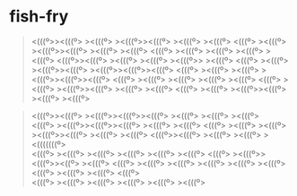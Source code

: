 # fish-fry
 ><(((º>><(((º>     ><(((º>     ><(((º>><(((º>      ><(((º>       ><(((º>
 ><(((º>            ><(((º>     ><(((º>><(((º>      ><(((º>       ><(((º>
 ><(((º>            ><(((º>     ><(((º>             ><(((º>       ><(((º>
 ><(((º>><(((º>     ><(((º>     ><(((º>             ><(((º>>      ><(((º>
 ><(((º>            ><(((º>     ><(((º>><(((º>      ><(((º>><(((º>><(((º>
 ><(((º>            ><(((º>            ><(((º>      ><(((º>><(((º>><(((º>
 ><(((º>            ><(((º>            ><(((º>      ><(((º>       ><(((º>
 ><(((º>            ><(((º>     ><(((º>><(((º>      ><(((º>       ><(((º>
 ><(((º>            ><(((º>     ><(((º>><(((º>      ><(((º>       ><(((º>
 
 
 ><(((º>><(((º>     ><(((º>><(((º>><(((º>   ><(((º>    ><(((º>          ><(((º>    
 ><(((º>            ><(((º>><(((º>><(((º>    ><(((º>  ><(((º>
 ><(((º>            ><(((º>       ><(((º>     ><(((º>><(((º>       ><(((º>     ><(((º>
 ><(((º>><(((º>     ><(((º>       ><(((º>       ><(((((((º>       
 ><(((º>            ><(((º>       ><(((º>         ><(((º>      ><(((º>     ><(((º>
 ><(((º>            ><(((º>><(((º>><((º>          ><(((º>
 ><(((º>            ><(((º>     ><(((º>           ><(((º>            ><(((º>    ><(((º>
 ><(((º>            ><(((º>       ><(((º>         <(((º>      
 ><(((º>            ><(((º>         ><(((º>       ><(((º>         ><(((º>    ><(((º>
 
 
